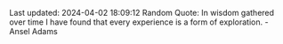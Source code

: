 Last updated: 2024-04-02 18:09:12
Random Quote: In wisdom gathered over time I have found that every experience is a form of exploration. - Ansel Adams